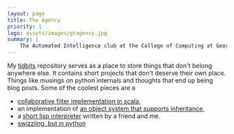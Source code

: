 ```yaml
---
layout: page
title: The Agency
priority: 1
logo: assets/images/gtagency.jpg
summary: |
    The Automated Intelligence club at the College of Computing at Georgia Tech.
---
```


My [tidbits](https://github.com/joshuamorton/tidbits) repository serves as a
place to store things that don't belong anywhere else. It contains short
projects that don't deserve their own place. Things like musings on python
internals and thoughts that end up being blog posts. Some of the coolest pieces
are a 

 - [collaborative filter implementation in
   scala](https://github.com/joshuamorton/tidbits/blob/master/CollabFilter.scala),
 - an implementation of [an object system that supports
   inheritance](https://github.com/joshuamorton/tidbits/blob/master/objectModel.py),
 - a [short lisp
   interpreter](https://github.com/joshuamorton/tidbits/blob/master/lispy.py)
   written by a friend and me.
 - [swizzling, but in
   python](https://github.com/joshuamorton/tidbits/blob/master/swizzle.py)
